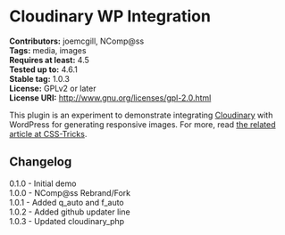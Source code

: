 # Cloudinary WP Integration #
**Contributors:** joemcgill, NComp@ss  
**Tags:** media, images  
**Requires at least:** 4.5  
**Tested up to:** 4.6.1  
**Stable tag:** 1.0.3  
**License:** GPLv2 or later  
**License URI:** http://www.gnu.org/licenses/gpl-2.0.html  

This plugin is an experiment to demonstrate integrating <a href="http://cloudinary.com/">Cloudinary</a> with WordPress for generating responsive images. For more, read <a href="https://css-tricks.com/responsive-images-wordpress-cloudinary-part-1/">the related article at CSS-Tricks</a>.

## Changelog ##

 0.1.0 - Initial demo  
 1.0.0 - NComp@ss Rebrand/Fork  
 1.0.1 - Added q_auto and f_auto  
 1.0.2 - Added github updater line  
 1.0.3 - Updated cloudinary_php   
